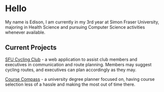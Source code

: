 # Hello

My name is Edison, I am currently in my 3rd year at Simon Fraser University, majoring in Health Science and pursuing Computer Science activities whenever available.

## Current Projects
[SFU Cycling Club](https://sfu-biking-club.vercel.app/) - a web application to assist club members and executives in communication and route planning. Members may suggest cycling routes, and executives can plan accordingly as they may.

[Course Compass](https://course-compass-dun.vercel.app/) - a university degree planner focused on, having course selection less of a hassle and making the most out of time there.
